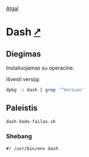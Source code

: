 [Atgal](./readme.md)

# Dash [&#x2B67;](https://manned.org/dash.1)

## Diegimas

Instaliuojamas su operacine.

Išvesti versiją:

```bash
dpkg -s dash | grep '^Version'
```

## Paleistis

```bash
dash kodo-failas.sh
```

### Shebang

```shebang
#! /usr/bin/env dash
```
